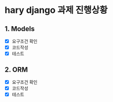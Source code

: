 # hary django 과제 진행상황

## 1. Models

- [x] 요구조건 확인
- [x] 코드작성
- [x] 테스트

## 2. ORM

- [x] 요구조건 확인
- [x] 코드작성
- [x] 테스트
